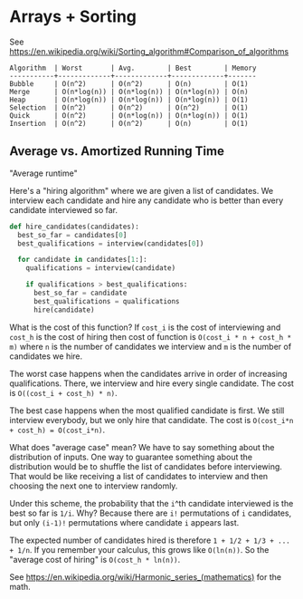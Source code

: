 # Arrays + Sorting

See <https://en.wikipedia.org/wiki/Sorting_algorithm#Comparison_of_algorithms>

```text
Algorithm  | Worst       | Avg.        | Best        | Memory
-----------+-------------+-------------+-------------+-------
Bubble     | O(n^2)      | O(n^2)      | O(n)        | O(1)
Merge      | O(n*log(n)) | O(n*log(n)) | O(n*log(n)) | O(n)
Heap       | O(n*log(n)) | O(n*log(n)) | O(n*log(n)) | O(1)
Selection  | O(n^2)      | O(n^2)      | O(n^2)      | O(1)
Quick      | O(n^2)      | O(n*log(n)) | O(n*log(n)) | O(1)
Insertion  | O(n^2)      | O(n^2)      | O(n)        | O(1)
```

## Average vs. Amortized Running Time

"Average runtime"

Here's a "hiring algorithm" where we are given a list of candidates. We interview each candidate and hire any candidate who is better than every candidate interviewed so far.

```python
def hire_candidates(candidates):
  best_so_far = candidates[0]
  best_qualifications = interview(candidates[0])

  for candidate in candidates[1:]:
    qualifications = interview(candidate)

    if qualifications > best_qualifications:
      best_so_far = candidate
      best_qualifications = qualifications
      hire(candidate)
```

What is the cost of this function? If `cost_i` is the cost of interviewing and `cost_h` is the cost of hiring then cost of function is `O(cost_i * n + cost_h * m)` where `n` is the number of candidates we interview and `m` is the number of candidates we hire.

The worst case happens when the candidates arrive in order of increasing qualifications. There, we interview and hire every single candidate. The cost is `O((cost_i + cost_h) * n)`.

The best case happens when the most qualified candidate is first. We still interview everybody, but we only hire that candidate. The cost is `O(cost_i*n + cost_h) = O(cost_i*n)`.

What does "average case" mean? We have to say something about the distribution of inputs. One way to guarantee something about the distribution would be to shuffle the list of candidates before interviewing. That would be like receiving a list of candidates to interview and then choosing the next one to interview randomly.

Under this scheme, the probability that the `i`^th candidate interviewed is the best so far is `1/i`. Why? Because there are `i!` permutations of `i` candidates, but only `(i-1)!` permutations where candidate `i` appears last.

The expected number of candidates hired is therefore `1 + 1/2 + 1/3 + ... + 1/n`. If you remember your calculus, this grows like `O(ln(n))`. So the "average cost of hiring" is `O(cost_h * ln(n))`.

See <https://en.wikipedia.org/wiki/Harmonic_series_(mathematics)> for the math.
